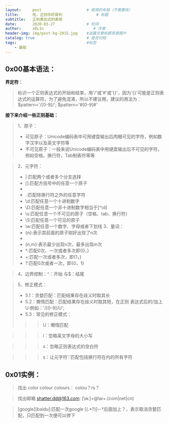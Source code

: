 ```yaml
---
layout:     post                    # 使用的布局（不需要改）
title:      哇，正则你好犀利               # 标题 
subtitle:   正则表达式的美丽
date:       2020-03-27              # 时间
author:     z0L1n                      # 作者
header-img: img/post-bg-2015.jpg    #这篇文章标题背景图片
catalog: true                       # 是否归档
tags:                               #标签
    - 基础
---
```


## 0x00基本语法：

**界定符**：
> 标识一个正则表达式的开始和结束，用'/'或'#'或'{}'，因为'{}'可能是正则表达式的运算符，为了避免混淆，所以不建议用，建议的用法为：
$pattern='/[0-9]/';
$pattern='#[0-9]#'


**接下来介绍一些正则基础：**
> 1、原子：
>- 可见原子：Unicode编码表中可用键盘输出后肉眼可见的字符，例如数字汉字以及英文字符等
>- 不可见原子：一般来说Unicode编码表中用键盘输出后不可见的字符，例如空格，换行符，Tab制表符等等


> 2、元字符：
>- |:匹配两个或者多个分支选择
>- []:匹配方括号中的任意一个原子
>- [^]:匹配除方括号中的原子之外的任意字符
>- .:匹配除换行符之外的任意字符
>- \d:匹配任意一个十进制数字
>- \D:匹配任意一个非十进制数字相当于[^\d]
>- \s:匹配任意一个不可见的原子（空格、tab、换行符）
>- \S:匹配任意一个可见的原子
>- \w:匹配任意一个数字、字母或者下划线
> 3、量词：
>- {n}:表示其前面的原子刚好出现了n次
>- [n]:表示其前面的原子最少出现了n次
>- {n,m}:表示最少出现n次，最多出现m次
>- *:匹配0次、一次或者多次即{0，}
>- +:匹配一次或者多次，即{1，}
>- ?:匹配0次或者一次，即{0，1}

> 4、边界控制：^：开始    与$：结尾

> 5、修正模式：
>- 5.1：贪婪匹配：匹配结果存在歧义时取其长
>- 5.2：懒惰匹配：匹配结果存在歧义时取其短，在正则 表达式后的/加上U:例如：'/[0-9]/U';
>- 5.3：常见的修正模式：
>>> U：懒惰匹配

>>> i：忽略英文字母的大小写

>>> x：忽略正则表达式的空白符

>>> s：让元字符'.'匹配包括换行符在内的所有字符

## 0x01实例：
> 找出 color colour colours： colou？rs？

> 找出邮箱 shatter.dd@163.com: [\w.]+@\w+\.(com|net|cn)

> [google][baidu]:匹配一次google \[(.*?)\]--*后面加上？，表示取消贪婪匹配，只匹配到一次便可以停下
